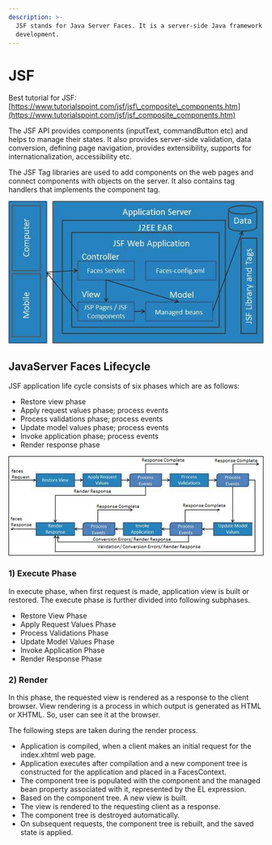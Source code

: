 ```yaml
---
description: >-
  JSF stands for Java Server Faces. It is a server-side Java framework for web
  development.
---
```


# JSF

Best tutorial for JSF: [https://www.tutorialspoint.com/jsf/jsf\_composite\_components.htm](https://www.tutorialspoint.com/jsf/jsf_composite_components.htm)

The JSF API provides components \(inputText, commandButton etc\) and helps to manage their states. It also provides server-side validation, data conversion, defining page navigation, provides extensibility, supports for internationalization, accessibility etc.

The JSF Tag libraries are used to add components on the web pages and connect components with objects on the server. It also contains tag handlers that implements the component tag.

![](../../.gitbook/assets/image%20%286%29.png)

## JavaServer Faces Lifecycle

JSF application life cycle consists of six phases which are as follows:

* Restore view phase
* Apply request values phase; process events
* Process validations phase; process events
* Update model values phase; process events
* Invoke application phase; process events
* Render response phase

![](../../.gitbook/assets/image%20%289%29%20%282%29.png)

### 1\) Execute Phase

In execute phase, when first request is made, application view is built or restored. The execute phase is further divided into following subphases.

* Restore View Phase
* Apply Request Values Phase
* Process Validations Phase
* Update Model Values Phase
* Invoke Application Phase
* Render Response Phase

### 2\) Render

In this phase, the requested view is rendered as a response to the client browser. View rendering is a process in which output is generated as HTML or XHTML. So, user can see it at the browser.

The following steps are taken during the render process.

* Application is compiled, when a client makes an initial request for the index.xhtml web page.
* Application executes after compilation and a new component tree is constructed for the application and placed in a FacesContext.
* The component tree is populated with the component and the managed bean property associated with it, represented by the EL expression.
* Based on the component tree. A new view is built.
* The view is rendered to the requesting client as a response.
* The component tree is destroyed automatically.
* On subsequent requests, the component tree is rebuilt, and the saved state is applied.


